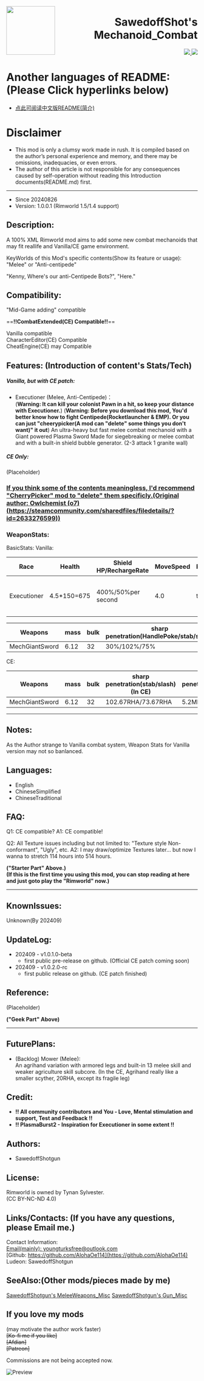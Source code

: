 <p>
  <img src="About/SS_Icon.png" height="128" align="left">
  <h1 align="right">SawedoffShot's Mechanoid_Combat</h1>
</p>

<p align="right">
  <a href="https://github.com/AlohaOe114/SawedoffShotgun-s-Mechanoid_Combat">
    <img src="https://img.shields.io/badge/-latest%20release-gray?style=for-the-badge&logo=github">
  </a>
  <a href="mailto:youngturksfree@outlook.com">
    <img src="https://img.shields.io/badge/-Email%20me-blue?style=for-the-badge&logo=mail">
  </a>
</p>


# Another languages of README:(Please Click hyperlinks below)
 - [点此可阅读中文版README(简介)](README_zh-Hans.md)

# Disclaimer
 - This mod is only a clumsy work made in rush. It is compiled based on the author’s personal experience and memory, and there may be omissions, inadequacies, or even errors.    
 - The author of this article is not responsible for any consequences caused by self-operation without reading this Introduction documents(README.md) first.    

------------------------------------------

 - Since 20240826
 - Version: 1.0.0.1 (Rimworld 1.5/1.4 support)

## Description:

 A 100% XML Rimworld mod aims to add some new combat mechanoids that may fit reallife and Vanilla/CE game environment.    
 
KeyWorlds of this Mod's specific contents(Show its feature or usage):    
 "Melee" or "Anti-centipede"    

 "Kenny, Where's our anti-Centipede Bots?", "Here."    

## Compatibility:    
 "Mid-Game adding" compatible    

 ==**!!CombatExtended(CE) Compatible!!**==    

 Vanilla compatible    
 CharacterEditor(CE) Compatible    
 CheatEngine(CE) may Compatible    

## Features: (Introduction of content's Stats/Tech)

 ##### Vanilla, but with CE patch:
 - Executioner (Melee, Anti-Centipede)：    
 (**Warning: It can kill your colonist Pawn in a hit, so keep your distance with Executioner.**)
 (**Warning: Before you download this mod, You'd better know how to fight Centipede(Rocketlauncher & EMP). Or you can just "cheerypicker(A mod can "delete" some things you don't want)" it out**)
 An ultra-heavy but fast melee combat mechanoid with a Giant powered Plasma Sword Made for siegebreaking or melee combat and with a built-in shield bubble generator.  (2-3 attack 1 granite wall)

 ##### CE Only:
 (Placeholder)

### [If you think some of the contents meaningless, I'd recommend "CherryPicker" mod to "delete" them specificly.(Original author: Owlchemist (o7) (https://steamcommunity.com/sharedfiles/filedetails/?id=2633276599))](https://steamcommunity.com/sharedfiles/filedetails/?id=3230046902)

### WeaponStats:

 BasicStats:
  Vanilla:

| Race        | Health       | Shield HP/RechargeRate | MoveSpeed | PsychicImmune | Abilities                  | Armor_Sharp   | Armor_Blunt    | BandwidthCost | ResearchPrerequisite  | Cost                                                  |
| ----------- | ------------ | ---------------------- | --------- | ------------- | -------------------------- | ------------- | -------------- | ------------- | --------------------- | ----------------------------------------------------- |
| Executioner | 4.5\*150=675 | 400%/50%per second     | 4.0       | true          | ShortJump, InstantSmokepop | 120%/18+27RHA | 40%/9+65.25MPa | 5             | High mechtech(Tier 3) | 350*Steel, 350*Plasteel, 2*SignalChip, 1*High subcore |

| Weapons        | mass | bulk | sharp penetration(HandlePoke/stab/slash) | blunt penetration(HandlePoke/stab/slash) | cooldown(HandlePoke/Stab/Slash) | Damage(HandlePoke/Stab/Slash)                   | MarketValue | DPS (DamagePerSecond) |
| -------------- | ---- | ---- | ---------------------------------------- | ---------------------------------------- | ------------------------------- | ----------------------------------------------- | ----------- | --------------------- |
| MechGiantSword | 6.12 | 32   | 30%/102%/75%                             | -                                        | 2/1.65/1.45                     | 16(+5Demolish)/72(+16Demolish)/160(+20Demolish) | 8330        | 97.75                 |
 
  CE:

| Weapons        | mass | bulk | sharp penetration(stab/slash) (In CE) | blunt penetration(HandlePoke/stab/slash) (In CE) | cooldown(HandlePoke/Stab/Slash) | Damage(HandlePoke/Stab/Slash)                   | MarketValue | DPS (DamagePerSecond) |
| -------------- | ---- | ---- | ------------------------------------- | ------------------------------------------------ | ------------------------------- | ----------------------------------------------- | ----------- | --------------------- |
| MechGiantSword | 6.12 | 32   | 102.67RHA/73.67RHA                    | 5.2MPa/7.33MPa/44.1MPa                           | 1.5/1.38/1.22                   | 16(+5Demolish)/72(+16Demolish)/160(+20Demolish) | 8330        | 80.58                 |

------------------------------------------

## Notes:
 As the Author strange to Vanilla combat system, Weapon Stats for Vanilla version may not so banlanced.

## Languages:
 - English
 - ChineseSimplified
 - ChineseTraditional

## FAQ:
 Q1: CE compatible?
 A1: CE compatible!

 Q2: All Texture issues including but not limited to: "Texture style Non-conformant", "Ugly", etc.
 A2: I may draw/optimize Textures later... but now I wanna to stretch 114 hours into 514 hours.

**("Starter Part" Above.)    
(If this is the first time you using this mod, you can stop reading at here and just goto play the "Rimworld" now.)**

------------------------------------------

## KnownIssues:
 Unknown(By 202409)

## UpdateLog:
 - 202409 - v1.0.1.0-beta
   - first public pre-release on github. (Official CE patch coming soon)
 - 202409 - v1.0.2.0-rc
   - first public release on github. (CE patch finished)

## Reference:
 (Placeholder)

**("Geek Part" Above)**

------------------------------------------

## FuturePlans:
 - (Backlog) Mower (Melee):    
  An agrihand variation with armored legs and built-in 13 melee skill and weaker agriculture skill subcore. (In the CE, Agrihand really like a smaller scyther, 20RHA, except its fragile leg)

## Credit:
 - **!! All community contributors and You - Love, Mental stimulation and support, Test and Feedback !!**
 - **!! PlasmaBurst2 - Inspiration for Executioner in some extent !!**

## Authors:
 - SawedoffShotgun

## License:
  Rimworld is owned by Tynan Sylvester.    
  (CC BY-NC-ND 4.0)    

## Links/Contacts: (If you have any questions, please Email me.)
 Contact Information:    
  [Email(mainly): youngturksfree@outlook.com](mailto:youngturksfree@outlook.com)    
  [Github: https://github.com/AlohaOe114](https://github.com/AlohaOe114)    
 Ludeon: SawedoffShotgun

## SeeAlso:(Other mods/pieces made by me)
 [SawedoffShotgun's MeleeWeapons_Misc]()
 [SawedoffShotgun's Gun_Misc]()

## If you love my mods    
(may motivate the author work faster)    
~~[Ko-fi me if you like]~~     
~~[Afdian]~~     
~~[Patreon]~~     
     
Commissions are not being accepted now.     

![Preview](/About/Preview.png)